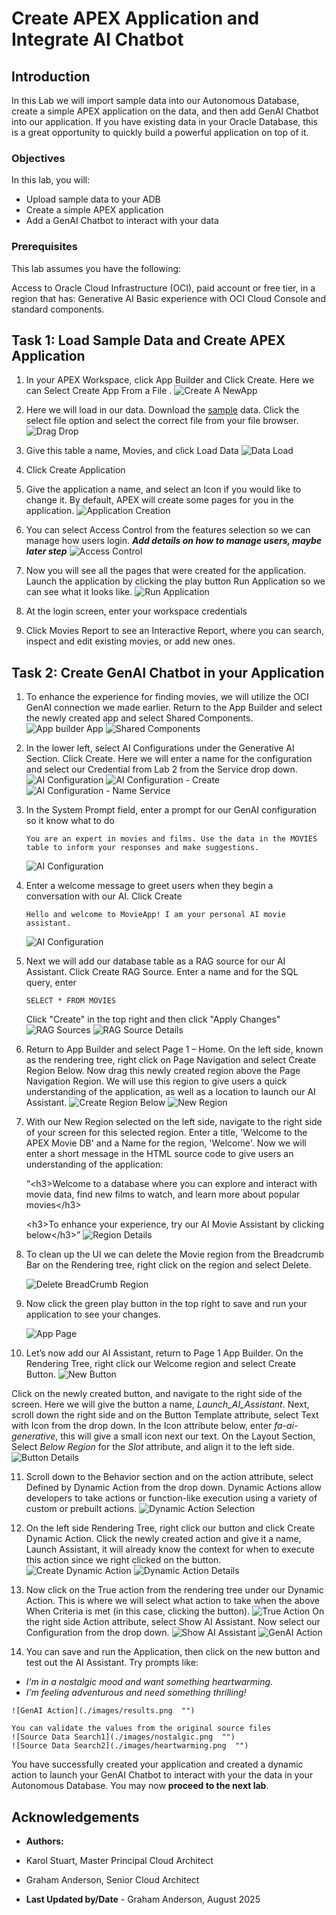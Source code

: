 # Create APEX Application and Integrate AI Chatbot

## Introduction

In this Lab we will import sample data into our Autonomous Database, create a simple APEX application on the data, and then add GenAI Chatbot into our application. If you have existing data in your Oracle Database, this is a great opportunity to quickly build a powerful application on top of it.


### Objectives

In this lab, you will:
* Upload sample data to your ADB
* Create a simple APEX application
* Add a GenAI Chatbot to interact with your data

### Prerequisites

This lab assumes you have the following:

Access to Oracle Cloud Infrastructure (OCI), paid account or free tier, in a region that has:
Generative AI
Basic experience with OCI Cloud Console and standard components.

## Task 1: Load Sample Data and Create APEX Application

1. In your APEX Workspace, click App Builder and Click Create. Here we can Select Create App From a File . 
    ![Create A NewApp](./images/createANewApp.png  "")

2. Here we will load in our data. Download the [sample](./datasets/movies_sample.csv) data. Click the select file option and select the correct file from your file browser. 
    ![Drag Drop](./images/dragDrop.png  "")

3. Give this table a name, Movies, and click Load Data
    ![Data Load](./images/dataLoad.png  "")

4. Click Create Application 

5. Give the application a name, and select an Icon if you would like to change it. By default, APEX will create some pages for you in the application.
    ![Application Creation](./images/applicationCreation.png  "")

6. You can select Access Control from the features selection so we can manage how users login. ***Add details on how to manage users, maybe later step***
    ![Access Control](./images/accessControl.png  "")

7. Now you will see all the pages that were created for the application. Launch the application by clicking the play button Run Application so we can see what it looks like.
    ![Run Application](./images/runApplication.png  "")

8. At the login screen, enter your workspace credentials 

9. Click Movies Report to see an Interactive Report, where you can search, inspect and edit existing movies, or add new ones. 

## Task 2: Create GenAI Chatbot in your Application

1. To enhance the experience for finding movies, we will utilize the OCI GenAI connection we made earlier. Return to the App Builder and select the newly created app and select Shared Components.
    ![App builder App](./images/appBuilderApp.png  "")
    ![Shared Components](./images/appSharedComponents.png  "")    

2. In the lower left, select AI Configurations under the Generative AI Section. Click Create. Here we will enter a name for the configuration and select our Credential from Lab 2 from the Service drop down. 
    ![AI Configuration ](./images/aiConfigurations.png  "")
    ![AI Configuration - Create](./images/aiConfigurationsCreate.png  "")
    ![AI Configuration - Name Service](./images/aiConfigurationsNameService.png  "")

3. In the System Prompt field, enter a prompt for our GenAI configuration so it know what to do 
    ```
    You are an expert in movies and films. Use the data in the MOVIES table to inform your responses and make suggestions.
    ```

    ![AI Configuration](./images/aiConfiguration.png  "")

4. Enter a welcome message to greet users when they begin a conversation with our AI. Click Create
    ```
    Hello and welcome to MovieApp! I am your personal AI movie assistant.

    ```
    ![AI Configuration](./images/welcomeMessage.png  "")    

5. Next we will add our database table as a RAG source for our AI Assistant. Click Create RAG Source. Enter a name and for the SQL query, enter
    ```
    SELECT * FROM MOVIES
    ```
    Click "Create" in the top right and then click "Apply Changes"
    ![RAG Sources](./images/createRAG.png  "")
    ![RAG Source Details](./images/ragSourceDetails.png  "")

6. Return to App Builder and select Page 1 – Home. On the left side, known as the rendering tree, right click on Page Navigation and select Create Region Below. Now drag this newly created region above the Page Navigation Region. We will use this region to give users a quick understanding of the application, as well as a location to launch our AI Assistant.
    ![Create Region Below](./images/createRegionBelow.png  "")
    ![New Region](./images/newRegion.png  "")

7. With our New Region selected on the left side, navigate to the right side of your screen for this selected region.  Enter a title, 'Welcome to the APEX Movie DB' and a Name for the region, 'Welcome'. Now we will enter a short message in the HTML source code to give users an understanding of the application:  
    
    “&lt;h3&gt;Welcome to a database where you can explore and interact with movie data, find new films to watch, and learn more about popular movies&lt;/h3&gt; 

    &lt;h3&gt;To enhance your experience, try our AI Movie Assistant by clicking below&lt;/h3&gt;”
    ![Region Details](./images/regionDetails.png  "")

8. To clean up the UI we can delete the Movie region from the Breadcrumb Bar on the Rendering tree, right click on the region and select Delete.

    ![Delete BreadCrumb Region](./images/deleteBreadCrumbRegion.png  "")    

9. Now click the green play button in the top right to save and run your application to see your changes.

    ![App Page](./images/appPage.png  "")   

10. Let’s now add our AI Assistant, return to Page 1 App Builder. On the Rendering Tree, right click our Welcome region and select Create Button. 
    ![New Button](./images/newButton.png  "")

Click on the newly created button, and navigate to the right side of the screen. Here we will give the button a name, _Launch_AI_Assistant_. Next, scroll down the right side and on the Button Template attribute, select Text with Icon from the drop down. In the Icon attribute below, enter _fa-ai-generative_, this will give a small icon next our text. On the Layout Section, Select _Below Region_ for the _Slot_ attribute, and align it to the left side.
    ![Button Details](./images/buttonDetails.png  "")

11. Scroll down to the Behavior section and on the action attribute, select Defined by Dynamic Action from the drop down. Dynamic Actions allow developers to take actions or function-like execution using a variety of custom or prebuilt actions.
    ![Dynamic Action Selection](./images/dynamicActionSelection.png  "")

12. On the left side Rendering Tree, right click our button and click Create Dynamic Action. Click the newly created action and give it a name, Launch Assistant, it will already know the context for when to execute this action since we right clicked on the button.
    ![Create Dynamic Action](./images/createDynamicAction.png  "")
    ![Dynamic Action Details](./images/dynamicActionDetails.png  "")

13. Now click on the True action from the rendering tree under our Dynamic Action. This is where we will select what action to take when the above When Criteria is met (in this case, clicking the button). 
    ![True Action](./images/trueAction.png  "")
On the right side Action attribute, select Show AI Assistant. Now select our Configuration from the drop down.
    ![Show AI Assistant](./images/showAIAssistant.png  "")
    ![GenAI Action](./images/genAIAction.png  "")

14. You can save and run the Application, then click on the new button and test out the AI Assistant. Try prompts like:
   - *I’m in a nostalgic mood and want something heartwarming.*  
   - *I’m feeling adventurous and need something thrilling!*  

    ![GenAI Action](./images/results.png  "")           

    You can validate the values from the original source files 
    ![Source Data Search1](./images/nostalgic.png  "")
    ![Source Data Search2](./images/heartwarming.png  "")

You have successfully created your application and created a dynamic action to launch your GenAI Chatbot to interact with your the data in your Autonomous Database. You may now **proceed to the next lab**.

## Acknowledgements

* **Authors:**
* Karol Stuart, Master Principal Cloud Architect 
* Graham Anderson, Senior Cloud Architect 

* **Last Updated by/Date** - Graham Anderson, August 2025